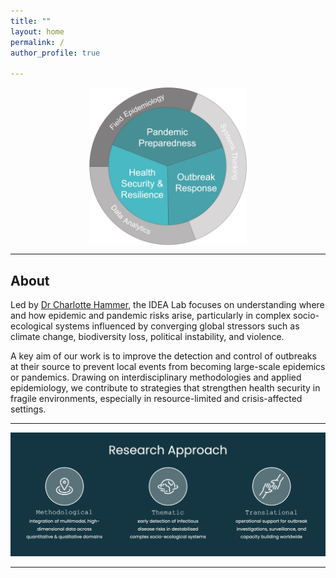 ```yaml
---
title: ""
layout: home
permalink: /
author_profile: true

---
```


<img src="/assets/images/logo.jpg" alt="IDEA Lab Research" style="width:50%; max-width:300px; display:block; margin:auto;">

---
## About

Led by [Dr Charlotte Hammer](/team/), the IDEA Lab focuses on understanding where and how epidemic and pandemic risks arise, particularly in complex socio-ecological systems influenced by converging global stressors such as climate change, biodiversity loss, political instability, and violence.  

A key aim of our work is to improve the detection and control of outbreaks at their source to prevent local events from becoming large-scale epidemics or pandemics. Drawing on interdisciplinary methodologies and applied epidemiology, we contribute to strategies that strengthen health security in fragile environments, especially in resource-limited and crisis-affected settings.  

---

![Research Approach](/assets/images/research_approach.jpg)

---



